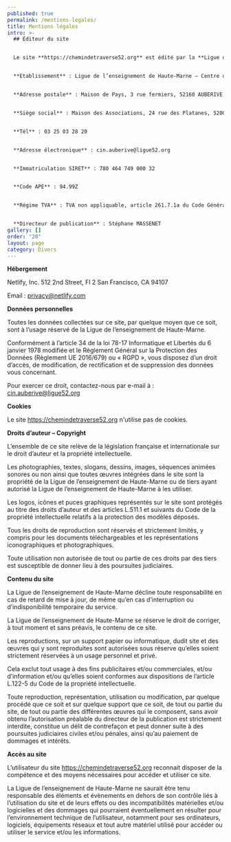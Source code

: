 ```yaml
---
published: true
permalink: /mentions-legales/
title: Mentions légales
intro: >-
  ## Éditeur du site


  Le site **https://chemindetraverse52.org** est édité par la **Ligue de l’enseignement de Haute-Marne**, Association de loi 1901 à but non lucratif.


  **Etablissement** : Ligue de l’enseignement de Haute-Marne – Centre d’Initiation à la Nature d’Auberive


  **Adresse postale** : Maison de Pays, 3 rue fermiers, 52160 AUBERIVE


  **Siège social** : Maison des Associations, 24 rue des Platanes, 52000 CHAUMONT


  **Tél** : 03 25 03 28 20


  **Adresse électronique** : cin.auberive@ligue52.org


  **Immatriculation SIRET** : 780 464 749 000 32


  **Code APE** : 94.99Z


  **Régime TVA** : TVA non appliquable, article 261.7.1a du Code Général des impôts


  **Directeur de publication** : Stéphane MASSENET
gallery: []
order: "20"
layout: page
category: Divers
---
```

**Hébergement**

Netlify, Inc.
512 2nd Street, Fl 2
San Francisco, CA 94107

Email : privacy@netlify.com

**Données personnelles**

Toutes les données collectées sur ce site, par quelque moyen que ce soit, sont à l’usage réservé de la Ligue de l’enseignement de Haute-Marne.

Conformément à l’article 34 de la loi 78-17 Informatique et Libertés du 6 janvier 1978 modifiée et le Règlement Général sur la Protection des Données (Règlement UE 2016/679) ou « RGPD », vous disposez d’un droit d’accès, de modification, de rectification et de suppression des données vous concernant.

Pour exercer ce droit, contactez-nous par e-mail à : cin.auberive@ligue52.org

**Cookies**

Le site https://chemindetraverse52.org n'utilise pas de cookies.

**Droits d’auteur – Copyright**

L’ensemble de ce site relève de la législation française et internationale sur le droit d’auteur et la propriété intellectuelle.

Les photographies, textes, slogans, dessins, images, séquences animées sonores ou non ainsi que toutes œuvres intégrées dans le site sont la propriété de la Ligue de l’enseignement de Haute-Marne ou de tiers ayant autorisé la Ligue de l’enseignement de Haute-Marne à les utiliser.

Les logos, icônes et puces graphiques représentés sur le site sont protégés au titre des droits d’auteur et des articles L.511.1 et suivants du Code de la propriété intellectuelle relatifs à la protection des modèles déposés.

Tous les droits de reproduction sont réservés et strictement limités, y compris pour les documents téléchargeables et les représentations iconographiques et photographiques.

Toute utilisation non autorisée de tout ou partie de ces droits par des tiers est susceptible de donner lieu à des poursuites judiciaires.

**Contenu du site**

La Ligue de l’enseignement de Haute-Marne décline toute responsabilité en cas de retard de mise à jour, de même qu’en cas d’interruption ou d’indisponibilité temporaire du service.

La Ligue de l’enseignement de Haute-Marne se réserve le droit de corriger, à tout moment et sans préavis, le contenu de ce site.

Les reproductions, sur un support papier ou informatique, dudit site et des œuvres qui y sont reproduites sont autorisées sous réserve qu’elles soient strictement réservées à un usage personnel et privé.

Cela exclut tout usage à des fins publicitaires et/ou commerciales, et/ou d’information et/ou qu’elles soient conformes aux dispositions de l’article L.122-5 du Code de la propriété intellectuelle.

Toute reproduction, représentation, utilisation ou modification, par quelque procédé que ce soit et sur quelque support que ce soit, de tout ou partie du site, de tout ou partie des différentes œuvres qui le composent, sans avoir obtenu l’autorisation préalable du directeur de la publication est strictement interdite, constitue un délit de contrefaçon et peut donner suite à des poursuites judiciaires civiles et/ou pénales, ainsi qu’au paiement de dommages et intérêts.

**Accès au site**

L’utilisateur du site https://chemindetraverse52.org reconnait disposer de la compétence et des moyens nécessaires pour accéder et utiliser ce site.

La Ligue de l’enseignement de Haute-Marne ne saurait être tenu responsable des éléments et évènements en dehors de son contrôle liés à l’utilisation du site et de leurs effets ou des incompatibilités matérielles et/ou logicielles et des dommages qui pourraient éventuellement en résulter pour l’environnement technique de l’utilisateur, notamment pour ses ordinateurs, logiciels, équipements réseaux et tout autre matériel utilisé pour accéder ou utiliser le service et/ou les informations.
